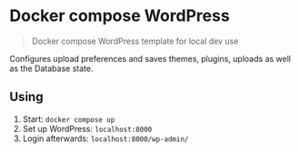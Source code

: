 # Docker compose WordPress

> Docker compose WordPress template for local dev use

Configures upload preferences and saves themes, plugins, uploads as well as the Database state.

## Using

1. Start: `docker compose up`
2. Set up WordPress: `localhost:8000`
3. Login afterwards: `localhost:8000/wp-admin/`
